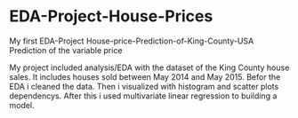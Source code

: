 # EDA-Project-House-Prices
My first EDA-Project 
House-price-Prediction-of-King-County-USA Prediction of the variable price

My project included analysis/EDA with the dataset of the King County house sales. It includes houses sold between May 2014 and May 2015. Befor the EDA i cleaned the data. Then i visualized with histogram and scatter plots dependencys. After this i used multivariate linear regression to building a model.
